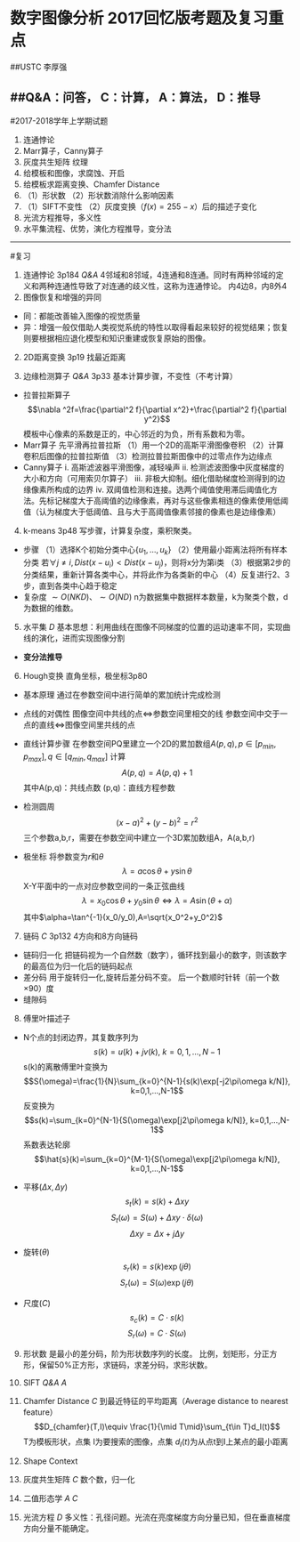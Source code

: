 # 数字图像分析 2017回忆版考题及复习重点
##USTC 李厚强

##Q&A：问答， C：计算，  A：算法，  D：推导
---
#2017-2018学年上学期试题
1. 连通悖论
2. Marr算子，Canny算子
3. 灰度共生矩阵 纹理
4. 给模板和图像，求腐蚀、开启
5. 给模板求距离变换、Chamfer Distance
6. （1）形状数 （2）形状数消除什么影响因素
7. （1）SIFT不变性 （2）灰度变换（$f(x)=255-x$）后的描述子变化
8. 光流方程推导，多义性
9. 水平集流程、优势，演化方程推导，变分法


------------------------
#复习

1. 连通悖论 3p184 *Q&A*
4邻域和8邻域，4连通和8连通。同时有两种邻域的定义和两种连通性导致了对连通的歧义性，这称为连通悖论。
内4边8，内8外4
2. 图像恢复和增强的异同
* 同：都能改善输入图像的视觉质量
* 异：增强一般仅借助人类视觉系统的特性以取得看起来较好的视觉结果；恢复则要根据相应退化模型和知识重建或恢复原始的图像。

2. 2D距离变换 3p19
找最近距离

3. 边缘检测算子 *Q&A* 3p33
基本计算步骤，不变性（不考计算）
* 拉普拉斯算子
$$\nabla ^2f=\frac{\partial^2 f}{\partial x^2}+\frac{\partial^2 f}{\partial y^2}$$
模板中心像素的系数是正的，中心邻近的为负，所有系数和为零。
* Marr算子 先平滑再拉普拉斯
（1）用一个2D的高斯平滑图像卷积
（2）计算卷积后图像的拉普拉斯值
（3）检测拉普拉斯图像中的过零点作为边缘点
* Canny算子
i. 高斯滤波器平滑图像，减轻噪声
ii. 检测滤波图像中灰度梯度的大小和方向（可用索贝尔算子）
iii. 非极大抑制。细化借助梯度检测得到的边缘像素所构成的边界
iv. 双阈值检测和连接。选两个阈值使用滞后阈值化方法。先标记梯度大于高阈值的边缘像素，再对与这些像素相连的像素使用低阈值（认为梯度大于低阈值、且与大于高阈值像素邻接的像素也是边缘像素）

4. k-means 3p48
写步骤，计算复杂度，乘积聚类。
* 步骤
（1）选择K个初始分类中心$\{u_1,...,u_k\}$
（2）使用最小距离法将所有样本分类
若$\forall j\not= i, Dist(x-u_i)<Dist(x-u_j)$，则将x分为第i类
（3）根据第2步的分类结果，重新计算各类中心，并将此作为各类新的中心
（4）反复进行2、3步，直到各类中心趋于稳定
* 复杂度
$\sim O(NKD)$、$\sim O(ND)$
n为数据集中数据样本数量，k为聚类个数，d为数据的维数。 


5. 水平集 *D*
基本思想：利用曲线在图像不同梯度的位置的运动速率不同，实现曲线的演化，进而实现图像分割

* **变分法推导**

6. Hough变换 直角坐标，极坐标3p80
* 基本原理
通过在参数空间中进行简单的累加统计完成检测
* 点线的对偶性
图像空间中共线的点$\iff$参数空间里相交的线
参数空间中交于一点的直线$\iff$图像空间里共线的点

* 直线计算步骤
在参数空间PQ里建立一个2D的累加数组$A(p,q), p\in [p_{min}, p_{max}], q\in [q_{min}, q_{max}]$
计算
$$A(p, q)=A(p,q)+1$$
其中A(p,q)：共线点数
(p,q)：直线方程参数

* 检测圆周
$$(x-a)^2+(y-b)^2=r^2$$
三个参数a,b,r，需要在参数空间中建立一个3D累加数组A，A(a,b,r)

* 极坐标
将参数变为$r$和$\theta$
$$\lambda=a\cos\theta + y\sin\theta$$
X-Y平面中的一点对应参数空间的一条正弦曲线
$$\lambda=x_0\cos\theta+y_0\sin\theta\iff\lambda=A\sin(\theta+\alpha)$$
其中$\alpha=\tan^{-1}(x_0/y_0),A=\sqrt{x_0^2+y_0^2}$

7. 链码 *C* 3p132
4方向和8方向链码
* 链码归一化
把链码视为一个自然数（数字），循环找到最小的数字，则该数字的最高位为归一化后的链码起点
* 差分码
用于旋转归一化,旋转后差分码不变。
后一个数顺时针转（前一个数$\times 90$）度
* 缝隙码

8. 傅里叶描述子
* N个点的封闭边界，其复数序列为
$$s(k)=u(k)+jv(k),\ k=0,1,...,N-1$$
s(k)的离散傅里叶变换为
$$S(\omega)=\frac{1}{N}\sum_{k=0}^{N-1}{s(k)\exp[-j2\pi\omega k/N]}, k=0,1,...,N-1$$
反变换为
$$s(k)=\sum_{k=0}^{N-1}{S(\omega)\exp[j2\pi\omega k/N]}, k=0,1,...,N-1$$
系数表达轮廓
$$\hat{s}(k)=\sum_{k=0}^{M-1}{S(\omega)\exp[j2\pi\omega k/N]}, k=0,1,...,N-1$$

* 平移$(\Delta x,\Delta y)$
$$s_t(k)=s(k)+\Delta xy$$
$$S_t(\omega)=S(\omega)+\Delta xy\cdot\delta(\omega)$$
$$\Delta xy=\Delta x+j\Delta y$$

* 旋转$(\theta)$
$$s_r(k)=s(k)\exp(j\theta)$$
$$S_r(\omega)=S(\omega)\exp(j\theta)$$

* 尺度$(C)$
$$s_c(k)=C\cdot s(k)$$
$$S_r(\omega)=C\cdot S(\omega)$$

9. 形状数
是最小的差分码，阶为形状数序列的长度。
比例，划矩形，分正方形，保留50%正方形，求链码，求差分码，求形状数。

10. SIFT *Q&A A*

11. Chamfer Distance *C*
到最近特征的平均距离（Average distance to nearest feature）
$$D_{chamfer}(T,I)\equiv \frac{1}{\mid T\mid}\sum_{t\in T}d_I(t)$$
T为模板形状，点集
I为要搜索的图像，点集
$d_I(t)$为从点t到I上某点的最小距离

12. Shape Context


13. 灰度共生矩阵 *C*
数个数，归一化

14. 二值形态学 *A C*


15. 光流方程 *D*
多义性：孔径问题。光流在亮度梯度方向分量已知，但在垂直梯度方向分量不能确定。




